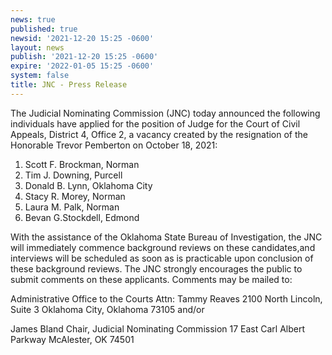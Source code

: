 ```yaml
---
news: true
published: true
newsid: '2021-12-20 15:25 -0600'
layout: news
publish: '2021-12-20 15:25 -0600'
expire: '2022-01-05 15:25 -0600'
system: false
title: JNC - Press Release
---
```

The Judicial Nominating Commission (JNC) today announced the following individuals have
applied for the position of Judge for the Court of Civil Appeals, District 4, Office 2, a vacancy
created by the resignation of the Honorable Trevor Pemberton on October 18, 2021:

1. Scott F. Brockman, Norman
2. Tim J. Downing, Purcell
3. Donald B. Lynn, Oklahoma City
4. Stacy R. Morey, Norman
5. Laura M. Palk, Norman
6. Bevan G.Stockdell, Edmond

With the assistance of the Oklahoma State Bureau of Investigation, the JNC will immediately
commence background reviews on these candidates,and interviews will be scheduled as soon
as is practicable upon conclusion of these background reviews.
The JNC strongly encourages the public to submit comments on these applicants. Comments
may be mailed to:

Administrative Office to the Courts
Attn: Tammy Reaves
2100 North Lincoln, Suite 3
Oklahoma City, Oklahoma 73105 and/or

James Bland
Chair, Judicial Nominating Commission
17 East Carl Albert Parkway
McAlester, OK 74501